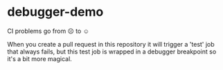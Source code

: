 # debugger-demo

CI problems go from ☹️ to ☺️

When you create a pull request in this repository it will trigger a 'test' job that always fails, but this test job is wrapped in a debugger breakpoint so it's a bit more magical.
